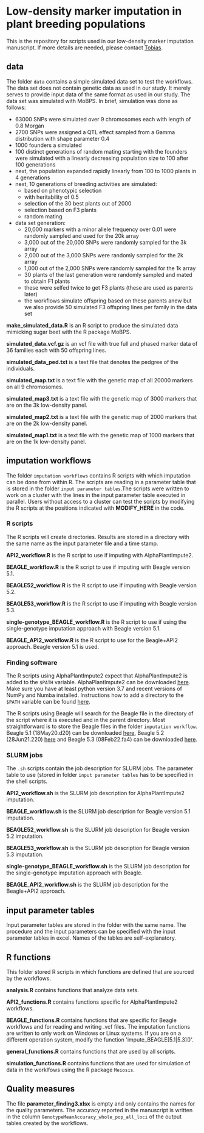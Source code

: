 # Low-density marker imputation in plant breeding populations

This is the repository for scripts used in our low-density marker imputation manuscript. If more details are needed, please contact [Tobias](tobias.niehoff@wur.nl).

## data
The folder `data` contains a simple simulated data set to test the workflows. The data set does not contain genetic data as used in our study. It merely serves to provide input data of the same format as used in our study. The data set was simulated with MoBPS. 
In brief, simulation was done as follows:
 - 63000 SNPs were simulated over 9 chromosomes each with length of 0.8 Morgan
 - 2700 SNPs were assigned a QTL effect sampled from a Gamma distribution with shape parameter 0.4
 - 1000 founders a simulated
 - 100 distinct generations of random mating starting with the founders were simulated with a linearly decreasing population size to 100 after 100 generations
 - next, the population expanded rapidly linearly from 100 to 1000 plants in 4 generations
 - next, 10 generations of breeding activities are simulated:
   - based on phenotypic selection
   - with heritability of 0.5
   - selection of the 30 best plants out of 2000
   - selection based on F3 plants
   - random mating
 - data set generation:
   - 20,000 markers with a minor allele frequency over 0.01 were randomly sampled and used for the 20k array
   - 3,000 out of the 20,000 SNPs were randomly sampled for the 3k array
   - 2,000 out of the 3,000 SNPs  were randomly sampled for the 2k array
   - 1,000 out of the 2,000 SNPs  were randomly sampled for the 1k array
   - 30 plants of the last generation were randomly sampled and mated to obtain F1 plants
   - these were selfed twice to get F3 plants (these are used as parents later)
   - the workflows simulate offspring based on these parents anew but we also provide 50 simulated F3 offspring lines per family in the data set

**make_simulated_data.R** is an R script to produce the simulated data mimicking sugar beet with the R package MoBPS.

**simulated_data.vcf.gz** is an vcf file with true full and phased marker data of 36 families each with 50 offspring lines.

**simulated_data_ped.txt** is a text file that denotes the pedgree of the individuals.

**simulated_map.txt** is a text file with the genetic map of all 20000 markers on all 9 chromosomes.

**simulated_map3.txt** is a text file with the genetic map of 3000 markers that are on the 3k low-density panel.

**simulated_map2.txt** is a text file with the genetic map of 2000 markers that are on the 2k low-density panel.

**simulated_map1.txt** is a text file with the genetic map of 1000 markers that are on the 1k low-density panel.

## imputation workflows
The folder `imputation workflows` contains R scripts with which imputation can be done from within R. The scripts are reading in a parameter table that is stored in the folder `input parameter tables`.The scripts were written to work on a cluster with the lines in the input parameter table executed in parallel. Users without access to a cluster can test the scripts by modifying the R scripts at the positions indicated with **MODIFY_HERE** in the code.


### R scripts
The R scripts will create directories. Results are stored in a directory with the same name as the input parameter file and a time stamp.

**API2_workflow.R** is the R script to use if imputing with AlphaPlantImpute2.

**BEAGLE_workflow.R** is the R script to use if imputing with Beagle version 5.1.

**BEAGLE52_workflow.R** is the R script to use if imputing with Beagle version 5.2.

**BEAGLE53_workflow.R** is the R script to use if imputing with Beagle version 5.3.

**single-genotype_BEAGLE_workflow.R** is the R script to use if using the single-genotype imputation approach with Beagle version 5.1.

**BEAGLE_API2_workflow.R** is the R script to use for the Beagle+API2 approach. Beagle version 5.1 is used.


### Finding software
The R scripts using AlphaPlantImpute2 expect that AlphaPlantImpute2 is added to the `$PATH` variable. AlphaPlantImpute2 can be downloaded [here](https://github.com/AlphaGenes/AlphaPlantImpute2). Make sure you have at least python version 3.7 and recent versions of NumPy and Numba installed. Instructions how to add a directory to the `$PATH` variable can be found [here](https://linuxize.com/post/how-to-add-directory-to-path-in-linux/).

The R scripts using Beagle will search for the Beagle file in the directory of the script where it is executed and in the parent directory. Most straightforward is to store the Beagle files in the folder `imputation workflow`. Beagle 5.1 (18May20.d20) can be downloaded [here](https://faculty.washington.edu/browning/beagle/b5_1.html), Beagle 5.2 (28Jun21.220) [here](https://faculty.washington.edu/browning/beagle/old.beagle.html) and Beagle 5.3 (08Feb22.fa4) can be downloaded [here](https://faculty.washington.edu/browning/beagle/beagle.html).

### SLURM jobs
The `.sh` scripts contain the job description for SLURM jobs. The parameter table to use (stored in folder `input parameter tables` has to be specified in the shell scripts.

**API2_workflow.sh** is the SLURM job description for AlphaPlantImpute2 imputation.

**BEAGLE_workflow.sh** is the SLURM job description for Beagle version 5.1 imputation.

**BEAGLE52_workflow.sh** is the SLURM job description for Beagle version 5.2 imputation.

**BEAGLE53_workflow.sh** is the SLURM job description for Beagle version 5.3 imputation.

**single-genotype_BEAGLE_workflow.sh** is the SLURM job description for the single-genotype imputation approach with Beagle.

**BEAGLE_API2_workflow.sh** is the SLURM job description for the Beagle+API2 approach.

## input parameter tables
Input parameter tables are stored in the folder with the same name. The procedure and the input parameters can be specified with the input parameter tables in excel. Names of the tables are self-explanatory.

## R functions
This folder stored R scripts in which functions are defined that are sourced by the workflows.

**analysis.R** contains functions that analyze data sets.

**API2_functions.R** contains functions specific for AlphaPlantImpute2 workflows.

**BEAGLE_functions.R** contains functions that are specific for Beagle workflows and for reading and writing .vcf files. The imputation functions are written to only work on Windows or Linux systems. If you are on a different operation system, modify the function 'impute_BEAGLE\[5.1|5.3\]()'.

**general_functions.R** contains functions that are used by all scripts.

**simulation_functions.R** contains functions that are used for simulation of data in the worklfows using the R package `Meiosis`.

## Quality measures
The file **parameter_finding3.xlsx** is empty and only contains the names for the quality parameters. The accuracy reported in the manuscript is written in the column `GenotypeMeanAccuracy_whole_pop_all_loci` of the output tables created by the workflows.
